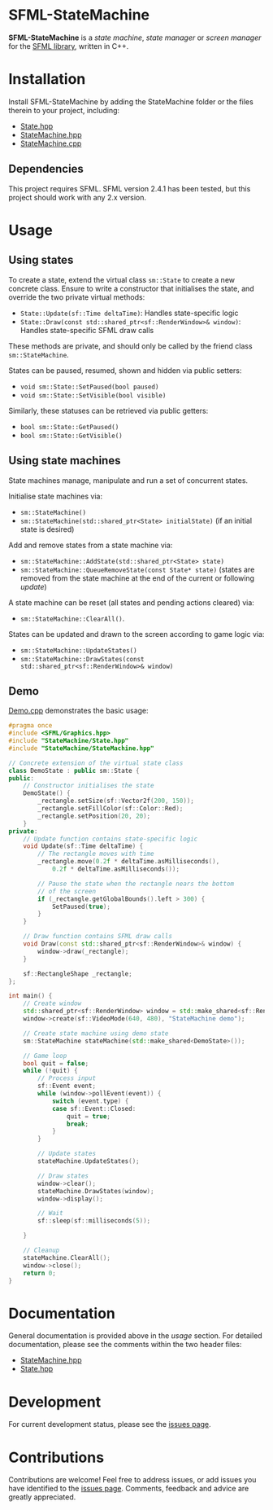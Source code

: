 # SFML-StateMachine
**SFML-StateMachine** is a *state machine*, *state manager* or *screen manager* for the [SFML library](http://www.sfml-dev.org/), written in C++.

# Installation
Install SFML-StateMachine by adding the StateMachine folder or the files therein to your project, including:
- [State.hpp](StateMachine/State.hpp)
- [StateMachine.hpp](StateMachine/StateMachine.hpp)
- [StateMachine.cpp](StateMachine/StateMachine.cpp)

## Dependencies
This project requires SFML. SFML version 2.4.1 has been tested, but this project should work with any 2.x version.

# Usage
## Using states
To create a state, extend the virtual class ```sm::State``` to create a new concrete class. Ensure to write a constructor that initialises the state, and override the two private virtual methods:

- ```State::Update(sf::Time deltaTime)```: Handles state-specific logic
- ```State::Draw(const std::shared_ptr<sf::RenderWindow>& window)```: Handles state-specific SFML draw calls

These methods are private, and should only be called by the friend class ```sm::StateMachine```.

States can be paused, resumed, shown and hidden via public setters:

- ```void sm::State::SetPaused(bool paused)```
- ```void sm::State::SetVisible(bool visible)```

Similarly, these statuses can be retrieved via public getters:

- ```bool sm::State::GetPaused()```
- ```bool sm::State::GetVisible()```

## Using state machines
State machines manage, manipulate and run a set of concurrent states.

Initialise state machines via:

- ```sm::StateMachine()```
- ```sm::StateMachine(std::shared_ptr<State> initialState)``` (if an initial state is desired)

Add and remove states from a state machine via:

- ```sm::StateMachine::AddState(std::shared_ptr<State> state)```
-  ```sm::StateMachine::QueueRemoveState(const State* state)``` (states are removed from the state machine at the end of the current or following *update*)

A state machine can be reset (all states and pending actions cleared) via:

- ```sm::StateMachine::ClearAll()```.

States can be updated and drawn to the screen according to game logic via:

- ```sm::StateMachine::UpdateStates()```
- ```sm::StateMachine::DrawStates(const std::shared_ptr<sf::RenderWindow>& window)```

## Demo
[Demo.cpp](Demo.cpp) demonstrates the basic usage:

```cpp
#pragma once
#include <SFML/Graphics.hpp>
#include "StateMachine/State.hpp"
#include "StateMachine/StateMachine.hpp"

// Concrete extension of the virtual state class
class DemoState : public sm::State {
public:
	// Constructor initialises the state
	DemoState() {
		_rectangle.setSize(sf::Vector2f(200, 150));
		_rectangle.setFillColor(sf::Color::Red);
		_rectangle.setPosition(20, 20);
	}
private:
	// Update function contains state-specific logic
	void Update(sf::Time deltaTime) {
		// The rectangle moves with time
		_rectangle.move(0.2f * deltaTime.asMilliseconds(),
			0.2f * deltaTime.asMilliseconds());

		// Pause the state when the rectangle nears the bottom
		// of the screen
		if (_rectangle.getGlobalBounds().left > 300) {
			SetPaused(true);
		}
	}

	// Draw function contains SFML draw calls
	void Draw(const std::shared_ptr<sf::RenderWindow>& window) {
		window->draw(_rectangle);
	}

	sf::RectangleShape _rectangle;
};

int main() {
	// Create window
	std::shared_ptr<sf::RenderWindow> window = std::make_shared<sf::RenderWindow>();
	window->create(sf::VideoMode(640, 480), "StateMachine demo");

	// Create state machine using demo state
	sm::StateMachine stateMachine(std::make_shared<DemoState>());

	// Game loop
	bool quit = false;
	while (!quit) {
		// Process input
		sf::Event event;
		while (window->pollEvent(event)) {
			switch (event.type) {
			case sf::Event::Closed:
				quit = true;
				break;
			}
		}

		// Update states
		stateMachine.UpdateStates();

		// Draw states
		window->clear();
		stateMachine.DrawStates(window);
		window->display();

		// Wait
		sf::sleep(sf::milliseconds(5));

	}

	// Cleanup
	stateMachine.ClearAll();
	window->close();
	return 0;
}
```
# Documentation
General documentation is provided above in the *usage* section. For detailed documentation, please see the comments within the two header files:

- [StateMachine.hpp](StateMachine/StateMachine.hpp)
- [State.hpp](StateMachine/State.hpp)

# Development
For current development status, please see the [issues page](https://github.com/astewartau/SFML-StateMachine/issues).

# Contributions
Contributions are welcome! Feel free to address issues, or add issues you have identified to the [issues page](https://github.com/astewartau/SFML-StateMachine/issues). Comments, feedback and advice are greatly appreciated.
